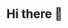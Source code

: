 # Hi there 🙌 

<!-- ## Software Engineer, Artificial Intelligence Enthusiast -->

<!-- An informatics engineering graduate student, concentrating on Software Engineering and Artificial Intelligence (AI), who is motivated, visionary, and capable of being a groundbreaker. Seeking MT Program as a platform for learning and growing. During the lectures, successfully led an internal technology organization by demonstrating the values of professionalism, utilization of technology, teamwork, and persuasive communication. -->


<!-- - :robot: **Front End Stack**: Vue.js, Nuxt, Flutter  -->
<!-- - :green_apple: **Back End Stack**: Python, Django REST framework, nodejs, Express, PHP, Laravel/Lumen, CodeIgniter -->
<!-- - :blue_heart: **Database**: MySQL, Postgresql, SQLite -->

<!-- ### Let's connect!
<p>
    <a href="https://linkedin.com/in/nandahadymulya" target="blank"><img src="https://img.shields.io/badge/LinkedIn-30302f?style=flat&logo=linkedin" /></a>
</p> -->
